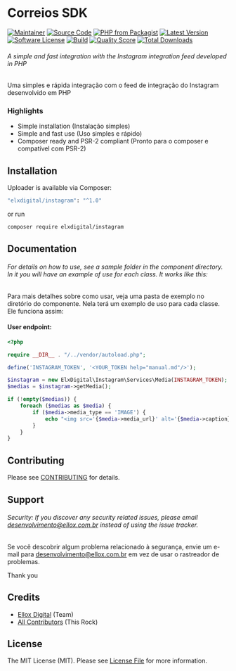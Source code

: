 # Correios SDK

[![Maintainer](http://img.shields.io/badge/maintainer-@elxdigital-blue.svg?style=flat-square)](https://twitter.com/elxdigital)
[![Source Code](http://img.shields.io/badge/source-elxdigital/instagram-blue.svg?style=flat-square)](https://github.com/elxdigital/instagram)
[![PHP from Packagist](https://img.shields.io/packagist/php-v/elxdigital/instagram.svg?style=flat-square)](https://packagist.org/packages/elxdigital/instagram)
[![Latest Version](https://img.shields.io/github/release/elxdigital/instagram.svg?style=flat-square)](https://github.com/elxdigital/instagram/releases)
[![Software License](https://img.shields.io/badge/license-MIT-brightgreen.svg?style=flat-square)](LICENSE)
[![Build](https://img.shields.io/scrutinizer/build/g/elxdigital/instagram.svg?style=flat-square)](https://scrutinizer-ci.com/g/elxdigital/instagram)
[![Quality Score](https://img.shields.io/scrutinizer/g/elxdigital/instagram.svg?style=flat-square)](https://scrutinizer-ci.com/g/elxdigital/instagram)
[![Total Downloads](https://img.shields.io/packagist/dt/elxdigital/instagram.svg?style=flat-square)](https://packagist.org/packages/celxdigital/instagram)

###### A simple and fast integration with the Instagram integration feed developed in PHP

Uma simples e rápida integração com o feed de integração do Instagram desenvolvido em PHP

### Highlights

- Simple installation (Instalação simples)
- Simple and fast use (Uso simples e rápido)
- Composer ready and PSR-2 compliant (Pronto para o composer e compatível com PSR-2)

## Installation

Uploader is available via Composer:

```bash
"elxdigital/instagram": "^1.0"
```

or run

```bash
composer require elxdigital/instagram
```

## Documentation

###### For details on how to use, see a sample folder in the component directory. In it you will have an example of use for each class. It works like this:

Para mais detalhes sobre como usar, veja uma pasta de exemplo no diretório do componente. Nela terá um exemplo de uso para cada classe. Ele funciona assim:

#### User endpoint:

```php
<?php

require __DIR__ . "/../vendor/autoload.php";

define('INSTAGRAM_TOKEN', '<YOUR_TOKEN help="manual.md"/>');

$instagram = new ElxDigital\Instagram\Services\Media(INSTAGRAM_TOKEN);
$medias = $instagram->getMedia();

if (!empty($medias)) {
    foreach ($medias as $media) {
        if ($media->media_type == 'IMAGE') {
            echo "<img src='{$media->media_url}' alt='{$media->caption}' width='200'>";
        }
    }
}
```

## Contributing

Please see [CONTRIBUTING](https://github.com/elxdigital/uploader/blob/master/CONTRIBUTING.md) for details.

## Support

###### Security: If you discover any security related issues, please email desenvolvimento@ellox.com.br instead of using the issue tracker.

Se você descobrir algum problema relacionado à segurança, envie um e-mail para desenvolvimento@ellox.com.br em vez de usar o rastreador de problemas.

Thank you

## Credits

- [Ellox Digital](https://github.com/elxdigital) (Team)
- [All Contributors](https://github.com/elxdigital/instagram/contributors) (This Rock)

## License

The MIT License (MIT). Please see [License File](https://github.com/elxdigital/instagram/blob/master/LICENSE) for more information.